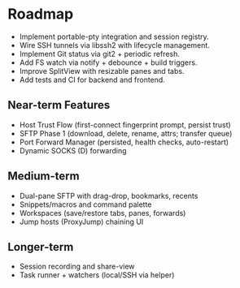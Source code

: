 # Roadmap

- Implement portable-pty integration and session registry.
- Wire SSH tunnels via libssh2 with lifecycle management.
- Implement Git status via git2 + periodic refresh.
- Add FS watch via notify + debounce + build triggers.
- Improve SplitView with resizable panes and tabs.
- Add tests and CI for backend and frontend.

## Near-term Features

- Host Trust Flow (first-connect fingerprint prompt, persist trust)
- SFTP Phase 1 (download, delete, rename, attrs; transfer queue)
- Port Forward Manager (persisted, health checks, auto-restart)
- Dynamic SOCKS (D) forwarding

## Medium-term

- Dual-pane SFTP with drag-drop, bookmarks, recents
- Snippets/macros and command palette
- Workspaces (save/restore tabs, panes, forwards)
- Jump hosts (ProxyJump) chaining UI

## Longer-term

- Session recording and share-view
- Task runner + watchers (local/SSH via helper)
